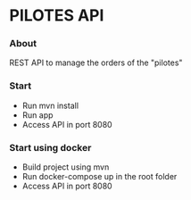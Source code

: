 # PILOTES API

### About
REST API to manage the orders of the "pilotes"

### Start

* Run mvn install
* Run app
* Access API in port 8080

### Start using docker

* Build project using mvn
* Run docker-compose up in the root folder
* Access API in port 8080

